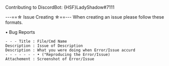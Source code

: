 Contributing to DiscordBot: {HSF}LadyShadow#7111

---==☆ Issue Creating ☆==---
When creating an issue please follow these formats.

• Bug Reports
```
- - - Title : File/Cmd Name
Description : Issue of Description
Description : What you were doing when Error/Issue accurd 
- - - - - - - • ("Reproducing the Error/Issue)
Attachement : Screenshot of Error/Issue
```
